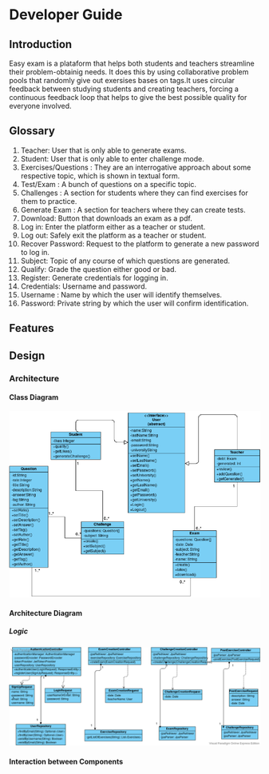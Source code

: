 # **Developer Guide**
## Introduction
Easy exam is a plataform that helps both students and teachers streamline their problem-obtainig needs. It does this by using collaborative problem pools that randomly give out exersises bases on tags.It uses circular feedback between studying students and creating teachers, forcing a continuous feedback loop that helps to give the best possible quality for everyone involved.
## **Glossary**
   1. Teacher: User that is only able to generate exams.
   2. Student: User that is only able to enter challenge mode.
   3. Exercises/Questions : They are an interrogative approach about some respective topic, which is shown in textual form.
   4. Test/Exam : A bunch of questions on a specific topic.
   5. Challenges : A section for students where they can find exercises for them to practice.
   6. Generate Exam : A section for teachers where they can create tests.
   7. Download: Button that downloads an exam as a pdf.
   8. Log in: Enter the platform either as a teacher or student.
   9. Log out: Safely exit the platform as a teacher or student.
   10. Recover Password: Request to the platform to generate a new password to log in.
   11. Subject: Topic of any course of which questions are generated.
   12. Qualify: Grade the question either good or bad.
   13. Register: Generate credentials for logging in.
   14. Credentials: Username and password.
   15. Username : Name by which the user will identify themselves.  
   16. Password: Private string by which the user will confirm identification.

## Features

## Design 

### Architecture

#### Class Diagram
![Class Diagram](images/EasyExam.vpd.png)

#### Architecture Diagram

##### Logic
![Logic Component](images/Controller.png)
#### Interaction between Components
